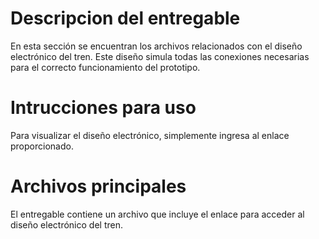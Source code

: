 # Descripcion del entregable
En esta sección se encuentran los archivos relacionados con el diseño electrónico del tren. Este diseño simula todas las conexiones necesarias para el correcto funcionamiento del prototipo.

# Intrucciones para uso
Para visualizar el diseño electrónico, simplemente ingresa al enlace proporcionado.

# Archivos principales
El entregable contiene un archivo que incluye el enlace para acceder al diseño electrónico del tren.
